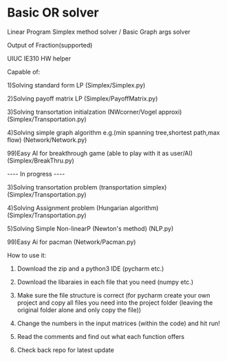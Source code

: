 # Basic OR solver
Linear Program Simplex method solver / Basic Graph args solver

Output of Fraction(supported)

UIUC IE310 HW helper

Capable of: 

1)Solving standard form LP (Simplex/Simplex.py)

2)Solving payoff matrix LP (Simplex/PayoffMatrix.py)

3)Solving transortation initialzation (NWcorner/Vogel approxi) (Simplex/Transportation.py)

4)Solving simple graph algorithm e.g.(min spanning tree,shortest path,max flow) (Network/Network.py)

99)Easy AI for breakthrough game (able to play with it as user/AI) (Simplex/BreakThru.py)

---- In progress  ----

3)Solving transortation problem (transportation simplex) (Simplex/Transportation.py)

4)Solving Assignment problem (Hungarian algorithm) (Simplex/Transportation.py)

5)Solving Simple Non-linearP (Newton's method) (NLP.py)

99)Easy Ai for pacman (Network/Pacman.py)



How to use it:

1) Download the zip and a python3 IDE (pycharm etc.)

2) Download the libaraies in each file that you need (numpy etc.)

3) Make sure the file structure is correct (for pycharm create your own project and copy all files you need into the project folder (leaving the original folder alone and only copy the file))

4) Change the numbers in the input matrices (within the code) and hit run!

5) Read the comments and find out what each function offers

6) Check back repo for latest update
